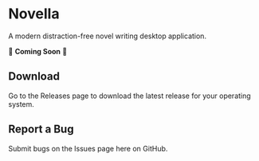 # Novella

A modern distraction-free novel writing desktop application.

🎉 **Coming Soon** 🎉

## Download

Go to the Releases page to download the latest release for your operating system.

## Report a Bug

Submit bugs on the Issues page here on GitHub.
